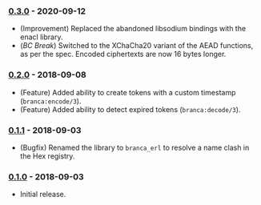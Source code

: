 ### [0.3.0] - 2020-09-12

  * (Improvement) Replaced the abandoned libsodium bindings with the enacl library.
  * (*BC Break*) Switched to the XChaCha20 variant of the AEAD functions, as per the spec. Encoded ciphertexts are now 16 bytes longer.


### [0.2.0] - 2018-09-08

  * (Feature) Added ability to create tokens with a custom timestamp (`branca:encode/3`).
  * (Feature) Added ability to detect expired tokens (`branca:decode/3`).

### [0.1.1] - 2018-09-03

  * (Bugfix) Renamed the library to `branca_erl` to resolve a name clash in the Hex registry.

### [0.1.0] - 2018-09-03

  * Initial release.

[0.3.0]: https://github.com/1ma/branca-erl/compare/0.2.0...0.3.0
[0.2.0]: https://github.com/1ma/branca-erl/compare/0.1.1...0.2.0
[0.1.1]: https://github.com/1ma/branca-erl/compare/0.1.0...0.1.1
[0.1.0]: https://github.com/1ma/branca-erl/commit/4df5225a1366eb8c92e94620f63915aba6464f04
